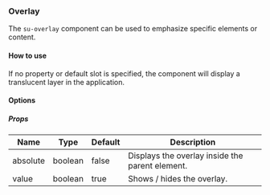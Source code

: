 ### Overlay

The `su-overlay` component can be used to emphasize specific elements or content.

<su-divider class = "mb-8" />

#### How to use

If no property or default slot is specified, the component will display a translucent layer in the application.

<sample />

#### Options

##### Props

| Name | Type | Default | Description |
| ---- | ---- | ------- | ----------- |
| absolute | boolean | false | Displays the overlay inside the parent element. |
| value | boolean | true | Shows / hides the overlay. |
